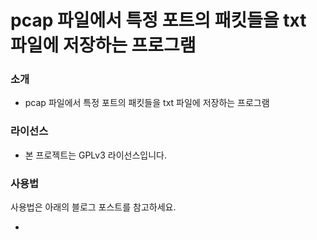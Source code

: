 ﻿# pcap 파일에서 특정 포트의 패킷들을 txt 파일에 저장하는 프로그램

### 소개

* pcap 파일에서 특정 포트의 패킷들을 txt 파일에 저장하는 프로그램 

### 라이선스

* 본 프로젝트는 GPLv3 라이선스입니다. 

### 사용법
사용법은 아래의 블로그 포스트를 참고하세요.

* 

